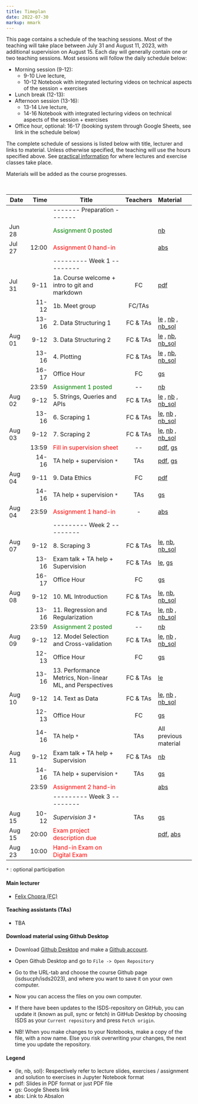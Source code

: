```yaml
---
title: Timeplan
date: 2022-07-30
markup: mmark
---
```


This page contains a schedule of the teaching sessions. Most of the teaching will take place between July 31 and August 11, 2023, with additional supervision on August 15. Each day will generally contain one or two teaching sessions. Most sessions will follow the daily schedule below:

- Morning session (9-12):
  - 9-10 Live lecture,
  - 10-12 Notebook with integrated lecturing videos on technical aspects of the session + exercises
- Lunch break (12-13):
- Afternoon session (13-16):
  - 13-14 Live lecture,
  - 14-16 Notebook with integrated lecturing videos on technical aspects of the session + exercises
- Office hour, optional: 16-17 (booking system through Google Sheets, see link in the schedule below)


The complete schedule of sessions is listed below with title, lecturer and links to material. Unless otherwise specified, the teaching will use the hours specified above. See [practical information](/isds2023/page/practical/) for where lectures and exercise classes take place. 

Materials will be added as the course progresses.

<br />

| Date    |                          Time | Title                                                    |  Teachers   | Material                                                                                                                                                                                                                                                                                                                                                   |
| ------ | ----------------------------: | -------------------------------------------------------- | :---------: | :--------------------------------------------------------------------------------------------------------------------------------------------------------------------------------------------------------------------------------------------------------------------------------------------------------------------------------------------------------- |
|        |                               | -------   Preparation  -------                           |             |                                                                                                                                                                                                                                                                                                                                                            |
| Jun 28 |                               | <font color="green">Assignment 0 posted</font>           |             | [nb](https://github.com/isdsucph/isds2023/blob/main/assignments/assignment0/assignment_0.ipynb)                                                                                                                                                                                                                                                            |
| Jul 27 |                         12:00 | <font color="red">Assignment 0 hand-in</font>            |             | [abs](https://absalon.ku.dk/courses/57609/assignments/157898)                                                                                                                                                                                                                                                                                              |
|        |                               | ---------   Week 1  ---------                            |             |                                                                                                                                                                                                                                                                                                                                                            |
| Jul 31 |                          9-11 | 1a. Course welcome + intro to git and markdown           | FC | [pdf](https://github.com/isdsucph/isds2023/blob/main/teaching_material/module_1/lecture_1.pdf)                                                                                                                                                                                                                                                             |
|        |                         11-12 | 1b. Meet group                                           | FC/TAs |                                                                                                                                                                                                                                                                                                                                                            |
|        |                         13-16 | 2. Data Structuring 1                                    |  FC & TAs  | [le](https://github.com/isdsucph/isds2023/blob/main/teaching_material/module_2/module_2_slides.ipynb)    ,                     [nb](https://github.com/isdsucph/isds2023/blob/main/teaching_material/module_2/module_2_exercises.ipynb) , [nb_sol](https://github.com/isdsucph/isds2023/blob/main/teaching_material/module_2/module_2_exercises_sol.ipynb) |
| Aug 01 |                          9-12 | 3. Data Structuring 2                                    |  FC & TAs  | [le](https://github.com/isdsucph/isds2023/blob/main/teaching_material/module_3/module_3_slides.ipynb)    ,                     [nb](https://github.com/isdsucph/isds2023/blob/main/teaching_material/module_3/module_3_exercises.ipynb), [nb_sol](https://github.com/isdsucph/isds2023/blob/main/teaching_material/module_3/module_3_exercises_sol.ipynb)  |
|        |                         13-16 | 4. Plotting                                              |  FC & TAs  | [le](https://github.com/isdsucph/isds2023/blob/main/teaching_material/module_4/module_4_slides.ipynb)   ,  [nb](https://github.com/isdsucph/isds2023/blob/main/teaching_material/module_4/module_4_exercises.ipynb), [nb_sol](https://github.com/isdsucph/isds2023/blob/main/teaching_material/module_4/module_4_exercises_sol.ipynb)                      |
|        |                         16-17 | Office Hour                                              |     FC     | [gs](https://docs.google.com/spreadsheets/d/1MxnS3LLsSzofpKdtOsFpCQLxREnurf7bnV8YvAu1q98/edit?usp=sharing)                                                                                                                                                                                                                                                 |
|        |                         23:59 | <font color="green">Assignment 1 posted</font>           |     --      | [nb](https://github.com/isdsucph/isds2023/blob/main/assignments/assignment1/assignment_1.ipynb)                                                                                                                                                                                                                                                            |
| Aug 02 |                          9-12 | 5. Strings, Queries and APIs                             |  FC & TAs  | [le](https://github.com/isdsucph/isds2023/blob/main/teaching_material/module_5/module_5_slides.ipynb) ,       [nb](https://github.com/isdsucph/isds2023/blob/main/teaching_material/module_5/module_5_exercises.ipynb)   , [nb_sol](https://github.com/isdsucph/isds2023/blob/main/teaching_material/module_5/module_5_exercises_sol.ipynb)                |
|        |                         13-16 | 6. Scraping 1                                            |  FC & TAs  | [le](https://github.com/isdsucph/isds2023/blob/main/teaching_material/module_6/module_6_slides.ipynb),   [nb](https://github.com/isdsucph/isds2023/blob/main/teaching_material/module_6/module_6_exercises.ipynb)   , [nb_sol](https://github.com/isdsucph/isds2023/blob/main/teaching_material/module_6/module_6_exercises_sol.ipynb)                     |
| Aug 03 |                          9-12 | 7. Scraping 2                                            |  FC & TAs  | [le](https://github.com/isdsucph/isds2023/blob/main/teaching_material/module_7/module_7_slides.ipynb),   [nb](https://github.com/isdsucph/isds2023/blob/main/teaching_material/module_7/module_7_exercises.ipynb)   , [nb_sol](https://github.com/isdsucph/isds2023/blob/main/teaching_material/module_7/module_7_exercises_sol.ipynb)                     |
|        |                         13:59 | <font color="red">Fill in supervision sheet</font>       |     --      | [pdf](https://github.com/isdsucph/isds2023/blob/main/teaching_material/supervision/supervision_sheet_1.pdf), [gs](https://docs.google.com/spreadsheets/d/1_zHewDisKxA6lIEQh9tTvtLMEkIvTokHAHh7eDgD_k4/edit)                                                                                                                                                |
|        |                         14-16 | TA help + supervision `*`                                |     TAs     | [pdf](https://github.com/isdsucph/isds2023/blob/main/teaching_material/supervision/supervision_sheet_1.pdf), [gs](https://docs.google.com/spreadsheets/d/1_zHewDisKxA6lIEQh9tTvtLMEkIvTokHAHh7eDgD_k4/edit)                                                                                                                                                |
| Aug 04 |                          9-11 | 9. Data Ethics                                           |     FC     | [pdf](https://github.com/isdsucph/isds2023/blob/main/teaching_material/module_9/lecture_9.pdf)                                                                                                                                                                                                                                                             |
|        |                         14-16 | TA help + supervision `*`                                |     TAs     | [gs](https://docs.google.com/spreadsheets/d/1_zHewDisKxA6lIEQh9tTvtLMEkIvTokHAHh7eDgD_k4/edit)                                                                                                                                                                                                                                                             |
| Aug 04 |                         23:59 | <font color="red">Assignment 1 hand-in</font>            |      -      | [abs](https://absalon.ku.dk/courses/57609/assignments/160128)                                                                                                                                                                                                                                                                                              |
|        |                               | ---------   Week 2  ---------                            |             |                                                                                                                                                                                                                                                                                                                                                            
| Aug 07 |                          9-12 | 8. Scraping 3                                            |  FC & TAs  | [le](https://github.com/isdsucph/isds2023/blob/main/teaching_material/module_8/module_8_slides.ipynb),   [nb](https://github.com/isdsucph/isds2023/blob/main/teaching_material/module_8/module_8_exercises.ipynb), [nb_sol](https://github.com/isdsucph/isds2023/blob/main/teaching_material/module_8/module_8_exercises_sol.ipynb)                        |
|        |                         13-16 | Exam talk + TA help + Supervision                        |  FC & TAs  | [le](https://github.com/isdsucph/isds2023/blob/main/teaching_material/exam_talk/Exam_talk_1.ipynb), [gs](https://docs.google.com/spreadsheets/d/1_zHewDisKxA6lIEQh9tTvtLMEkIvTokHAHh7eDgD_k4/edit)                                                                                                                                                         |
|        |                         16-17 | Office Hour                                              |     FC     | [gs](https://docs.google.com/spreadsheets/d/1MxnS3LLsSzofpKdtOsFpCQLxREnurf7bnV8YvAu1q98/edit?usp=sharing)                                                                                                                                                                                                                                                 |
| Aug 08 |                          9-12 | 10. ML Introduction                                      |  FC & TAs  | [le](https://github.com/isdsucph/isds2023/blob/main/teaching_material/module_10/module_10_slides.ipynb),   [nb](https://github.com/isdsucph/isds2023/blob/main/teaching_material/module_10/module_10_exercises.ipynb), [nb_sol](https://github.com/isdsucph/isds2023/blob/main/teaching_material/module_10/module_10_exercises_sol.ipynb)                                                                                                                                                     |
|        |                         13-16 | 11. Regression and Regularization                        |  FC & TAs  | [le](https://github.com/isdsucph/isds2023/blob/main/teaching_material/module_11/module_11_slides.ipynb),   [nb](https://github.com/isdsucph/isds2023/blob/main/teaching_material/module_11/module_11_exercises.ipynb)           , [nb_sol](https://github.com/isdsucph/isds2023/blob/main/teaching_material/module_11/module_11_exercises_sol.ipynb)                                                                                                                               |
|        |                         23:59 | <font color="green">Assignment 2 posted</font>           |     --      | [nb](https://github.com/isdsucph/isds2023/blob/main/assignments/assignment2/assignment_2.ipynb)                                                                                                                                                                                                                                                                                                                                                         |
| Aug 09 |                          9-12 | 12. Model Selection and Cross-validation                 |  FC & TAs  | [le](https://github.com/isdsucph/isds2023/blob/main/teaching_material/module_12/module_12_slides.ipynb),   [nb](https://github.com/isdsucph/isds2023/blob/main/teaching_material/module_12/module_12_exercises.ipynb)  ,  [nb_sol](https://github.com/isdsucph/isds2023/blob/main/teaching_material/module_12/module_12_exercises_sol.ipynb)                                                                                                                                                                                                                                                                                                                                                                     |
|        |                         12-13 | Office Hour                                              |     FC     | [gs](https://docs.google.com/spreadsheets/d/1MxnS3LLsSzofpKdtOsFpCQLxREnurf7bnV8YvAu1q98/edit?usp=sharing)                                                                                                                                                                                                                                                 |
|        |                         13-16 | 13. Performance Metrics, Non-linear ML, and Perspectives |  FC & TAs  | [le](https://github.com/isdsucph/isds2023/blob/main/teaching_material/module_13/module_13_slides.ipynb)                                                                                                                                                                                                                                                                                                                                                       |
| Aug 10 |                          9-12 | 14. Text as Data                                         |  FC & TAs  | [le](https://github.com/isdsucph/isds2023/blob/main/teaching_material/module_14/module_14_slides.ipynb),   [nb](https://github.com/isdsucph/isds2023/blob/main/teaching_material/module_14/module_14_exercises.ipynb)  , [nb_sol](https://github.com/isdsucph/isds2023/blob/main/teaching_material/module_14/module_14_exercises_sol.ipynb)                                                                                                                                                                                                                                                                                                                                                   |
|        |                         12-13 | Office Hour                                              |     FC     | [gs](https://docs.google.com/spreadsheets/d/1MxnS3LLsSzofpKdtOsFpCQLxREnurf7bnV8YvAu1q98/edit?usp=sharing)                                                                                                                                                                                                                                                 |
|        |                         14-16 | TA help `*`                                              |     TAs     | All previous material                                                                                                                                                                                                                                                                                                                                                        |
| Aug 11 |                          9-12 | Exam talk + TA help  + Supervision                       |  FC & TAs  | [nb](https://github.com/isdsucph/isds2023/blob/main/teaching_material/exam_talk/Exam_talk_2.ipynb)                                                                                                                                                                                                                                                                                                                                                      |
|        |                         14-16 | TA help + supervision `*`                                |     TAs     | [gs](https://docs.google.com/spreadsheets/d/1_zHewDisKxA6lIEQh9tTvtLMEkIvTokHAHh7eDgD_k4/edit)                                                                                                                                                                                                                                                                                                                                                        |
|        |                         23:59 | <font color="red">Assignment 2 hand-in</font>            |             |     [abs](https://absalon.ku.dk/courses/57609/assignments/160700)                                                                                                                                                                                                                                                                                                                                                       |
|        |  | ---------   Week 3  --------- |                                                          |             |                                                                                                                                                                                                                                                                                                                                                         |
| Aug 15 |                         10-12 | *Supervision 3* `*`                                      |      TAs       | [gs](https://docs.google.com/spreadsheets/d/1swHBgtmLPQUXCSYvryKNr4f6pJn1xdwXf7Bxt3LuBP8/edit#gid=0)                        |                                                                                
| Aug 15 |                         20:00 | <font color="red">Exam project description due</font>    |             |     [pdf](https://github.com/isdsucph/isds2023/blob/main/teaching_material/exam/project_description.pdf), [abs](https://absalon.ku.dk/courses/57609/assignments/160984)                                                                                                                                                                                                                                                                                                                                                                                                               |
| Aug 23 |                         10:00 | <font color="red"> Hand-in Exam on Digital Exam </font>   |             |                             | 

`*` : optional participation

#### Main lecturer
- [Felix Chopra (FC)](https://www.felixchopra.com/)

#### Teaching assistants (TAs)
- TBA


#### Download material using Github Desktop
- Download [Github Desktop](https://desktop.github.com/) and make a [Github account](https://github.com/).

- Open Github Desktop and go to `File -> Open Repository`

- Go to the URL-tab and choose the course Github page (isdsucph/isds2023), and where you want to save it on your own computer.

- Now you can access the files on you own computer.

- If there have been updates to the ISDS-repository on GitHub, you can update it (known as pull, sync or fetch) in GitHub Desktop by choosing ISDS as your `Current repository` and press `Fetch origin`.

- NB! When you make changes to your Notebooks, make a copy of the file, with a now name. Else you risk overwriting your changes, the next time you update the repository.

#### Legend
- {le, nb, sol}: Respectively refer to lecture slides, exercises / assignment and solution to exercises in Jupyter Notebook format
- pdf: Slides in PDF format or just PDF file
- gs: Google Sheets link 
- abs: Link to Absalon
